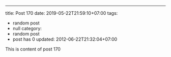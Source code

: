 ---
title: Post 170
date: 2019-05-22T21:59:10+07:00
tags:
  - random post
  - null
category:
  - random post
  - post has 0
updated: 2012-06-22T21:32:04+07:00

This is content of post 170